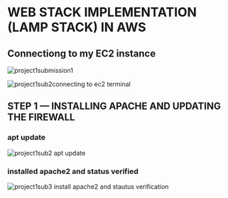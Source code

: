 # WEB STACK IMPLEMENTATION (LAMP STACK) IN AWS

## Connectiong to my EC2 instance
![project1submission1](https://github.com/SegunOrisalade/Darey.io-pbl/assets/135872037/3a45c3fc-e2e7-420f-bc69-e58803c001fa)

![project1sub2connecting to ec2 terminal](https://github.com/SegunOrisalade/Darey.io-pbl/assets/135872037/57deefc0-c266-4b32-aee3-60cb1dc87e81)

## STEP 1 — INSTALLING APACHE AND UPDATING THE FIREWALL

### apt update
![project1sub2 apt update](https://github.com/SegunOrisalade/Darey.io-pbl/assets/135872037/b92582c1-b1ec-447a-9730-c143e2ebf311)

### installed apache2 and status verified
![project1sub3 install apache2 and stautus verification](https://github.com/SegunOrisalade/Darey.io-pbl/assets/135872037/696c55e5-fee7-4415-9736-b48a0b6874ae)
